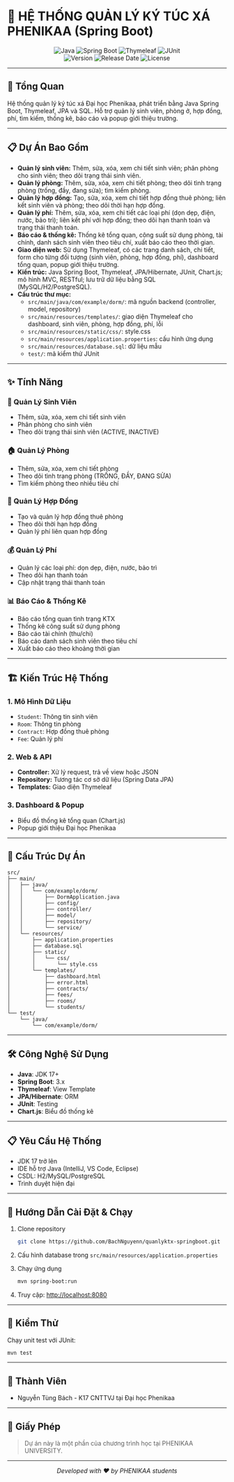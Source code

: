 # 🏢 HỆ THỐNG QUẢN LÝ KÝ TÚC XÁ PHENIKAA (Spring Boot)

<div align="center">
  <img src="https://img.shields.io/badge/Java-ED8B00?style=for-the-badge&logo=java&logoColor=white" alt="Java"/>
  <img src="https://img.shields.io/badge/Spring%20Boot-6DB33F?style=for-the-badge&logo=spring-boot&logoColor=white" alt="Spring Boot"/>
  <img src="https://img.shields.io/badge/Thymeleaf-005F0F?style=for-the-badge&logo=thymeleaf&logoColor=white" alt="Thymeleaf"/>
  <img src="https://img.shields.io/badge/JUnit-25A162?style=for-the-badge&logo=junit5&logoColor=white" alt="JUnit"/>
</div>

<div align="center">
  <img src="https://img.shields.io/badge/Version-1.0.0-blue?style=flat-square" alt="Version"/>
  <img src="https://img.shields.io/badge/Release%20Date-2025-blue?style=flat-square" alt="Release Date"/>
  <img src="https://img.shields.io/badge/License-Educational-green?style=flat-square" alt="License"/>
</div>

---

## 📝 Tổng Quan

Hệ thống quản lý ký túc xá Đại học Phenikaa, phát triển bằng Java Spring Boot, Thymeleaf, JPA và SQL. Hỗ trợ quản lý sinh viên, phòng ở, hợp đồng, phí, tìm kiếm, thống kê, báo cáo và popup giới thiệu trường.

---

## 📋 Dự Án Bao Gồm

- **Quản lý sinh viên:** Thêm, sửa, xóa, xem chi tiết sinh viên; phân phòng cho sinh viên; theo dõi trạng thái sinh viên.
- **Quản lý phòng:** Thêm, sửa, xóa, xem chi tiết phòng; theo dõi tình trạng phòng (trống, đầy, đang sửa); tìm kiếm phòng.
- **Quản lý hợp đồng:** Tạo, sửa, xóa, xem chi tiết hợp đồng thuê phòng; liên kết sinh viên và phòng; theo dõi thời hạn hợp đồng.
- **Quản lý phí:** Thêm, sửa, xóa, xem chi tiết các loại phí (dọn dẹp, điện, nước, bảo trì); liên kết phí với hợp đồng; theo dõi hạn thanh toán và trạng thái thanh toán.
- **Báo cáo & thống kê:** Thống kê tổng quan, công suất sử dụng phòng, tài chính, danh sách sinh viên theo tiêu chí, xuất báo cáo theo thời gian.
- **Giao diện web:** Sử dụng Thymeleaf, có các trang danh sách, chi tiết, form cho từng đối tượng (sinh viên, phòng, hợp đồng, phí), dashboard tổng quan, popup giới thiệu trường.
- **Kiến trúc:** Java Spring Boot, Thymeleaf, JPA/Hibernate, JUnit, Chart.js; mô hình MVC, RESTful; lưu trữ dữ liệu bằng SQL (MySQL/H2/PostgreSQL).
- **Cấu trúc thư mục:** 
  - `src/main/java/com/example/dorm/`: mã nguồn backend (controller, model, repository)
  - `src/main/resources/templates/`: giao diện Thymeleaf cho dashboard, sinh viên, phòng, hợp đồng, phí, lỗi
  - `src/main/resources/static/css/`: style.css
  - `src/main/resources/application.properties`: cấu hình ứng dụng
  - `src/main/resources/database.sql`: dữ liệu mẫu
  - `test/`: mã kiểm thử JUnit

---

## ✨ Tính Năng

### 👥 Quản Lý Sinh Viên
- Thêm, sửa, xóa, xem chi tiết sinh viên
- Phân phòng cho sinh viên
- Theo dõi trạng thái sinh viên (ACTIVE, INACTIVE)

### 🏠 Quản Lý Phòng
- Thêm, sửa, xóa, xem chi tiết phòng
- Theo dõi tình trạng phòng (TRỐNG, ĐẦY, ĐANG SỬA)
- Tìm kiếm phòng theo nhiều tiêu chí

### 📄 Quản Lý Hợp Đồng
- Tạo và quản lý hợp đồng thuê phòng
- Theo dõi thời hạn hợp đồng
- Quản lý phí liên quan hợp đồng

### 💰 Quản Lý Phí
- Quản lý các loại phí: dọn dẹp, điện, nước, bảo trì
- Theo dõi hạn thanh toán
- Cập nhật trạng thái thanh toán

### 📊 Báo Cáo & Thống Kê
- Báo cáo tổng quan tình trạng KTX
- Thống kê công suất sử dụng phòng
- Báo cáo tài chính (thu/chi)
- Báo cáo danh sách sinh viên theo tiêu chí
- Xuất báo cáo theo khoảng thời gian

---

## 🏗️ Kiến Trúc Hệ Thống

### 1. Mô Hình Dữ Liệu

- `Student`: Thông tin sinh viên
- `Room`: Thông tin phòng
- `Contract`: Hợp đồng thuê phòng
- `Fee`: Quản lý phí
  
### 2. Web & API

- **Controller:** Xử lý request, trả về view hoặc JSON
- **Repository:** Tương tác cơ sở dữ liệu (Spring Data JPA)
- **Templates:** Giao diện Thymeleaf

### 3. Dashboard & Popup

- Biểu đồ thống kê tổng quan (Chart.js)
- Popup giới thiệu Đại học Phenikaa

---

## 📁 Cấu Trúc Dự Án

```
src/
├── main/
│   ├── java/
│   │   └── com/example/dorm/
│   │       ├── DormApplication.java
│   │       ├── config/
│   │       ├── controller/
│   │       ├── model/
│   │       ├── repository/
│   │       └── service/
│   └── resources/
│       ├── application.properties
│       ├── database.sql
│       ├── static/
│       │   └── css/
│       │       └── style.css
│       └── templates/
│           ├── dashboard.html
│           ├── error.html
│           ├── contracts/
│           ├── fees/
│           ├── rooms/
│           └── students/
└── test/
    └── java/
        └── com/example/dorm/
```

---

## 🛠️ Công Nghệ Sử Dụng

- **Java**: JDK 17+
- **Spring Boot**: 3.x
- **Thymeleaf**: View Template
- **JPA/Hibernate**: ORM
- **JUnit**: Testing
- **Chart.js**: Biểu đồ thống kê

---

## 📋 Yêu Cầu Hệ Thống

- JDK 17 trở lên
- IDE hỗ trợ Java (IntelliJ, VS Code, Eclipse)
- CSDL: H2/MySQL/PostgreSQL
- Trình duyệt hiện đại

---

## 🚀 Hướng Dẫn Cài Đặt & Chạy

1. Clone repository
    ```bash
    git clone https://github.com/BachNguyenn/quanlyktx-springboot.git
    ```

2. Cấu hình database trong `src/main/resources/application.properties`

3. Chạy ứng dụng
    ```bash
    mvn spring-boot:run
    ```

4. Truy cập: [http://localhost:8080](http://localhost:8080)

---

## 🧪 Kiểm Thử

Chạy unit test với JUnit:
```bash
mvn test
```

---

## 👥 Thành Viên

- Nguyễn Tùng Bách - K17 CNTTVJ tại Đại học Phenikaa

---

## 📜 Giấy Phép

> Dự án này là một phần của chương trình học tại PHENIKAA UNIVERSITY.

---

<div align="center">
  <i>Developed with ❤️ by PHENIKAA students</i>
</div>
